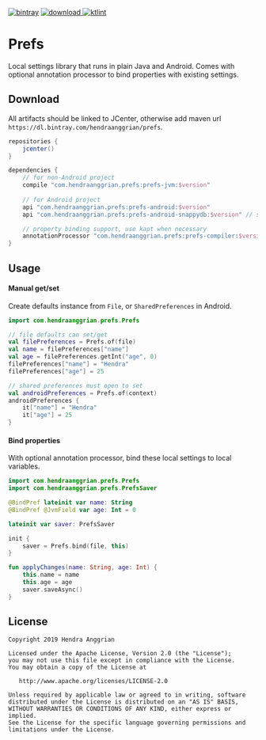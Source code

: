 [![bintray](https://img.shields.io/badge/bintray-prefs-brightgreen.svg)](https://bintray.com/hendraanggrian/prefs)
[![download](https://api.bintray.com/packages/hendraanggrian/prefs/prefs/images/download.svg) ](https://bintray.com/hendraanggrian/prefs/prefs/_latestVersion)
[![ktlint](https://img.shields.io/badge/code%20style-%E2%9D%A4-FF4081.svg)](https://ktlint.github.io/)

Prefs
=====
Local settings library that runs in plain Java and Android.
Comes with optional annotation processor to bind properties with existing settings.

Download
--------
All artifacts should be linked to JCenter, otherwise add maven url `https://dl.bintray.com/hendraanggrian/prefs`.

```gradle
repositories {
    jcenter()
}

dependencies {
    // for non-Android project
    compile "com.hendraanggrian.prefs:prefs-jvm:$version"
    
    // for Android project
    api "com.hendraanggrian.prefs:prefs-android:$version"
    api "com.hendraanggrian.prefs:prefs-android-snappydb:$version" // snappydb extension

    // property binding support, use kapt when necessary
    annotationProcessor "com.hendraanggrian.prefs:prefs-compiler:$version"   
}
```

Usage
-----

#### Manual get/set
Create defaults instance from `File`, or `SharedPreferences` in Android.

```kotlin
import com.hendraanggrian.prefs.Prefs

// file defaults can set/get
val filePreferences = Prefs.of(file)
val name = filePreferences["name"]
val age = filePreferences.getInt("age", 0)
filePreferences["name"] = "Hendra"
filePreferences["age"] = 25

// shared preferences must open to set
val androidPreferences = Prefs.of(context)
androidPreferences {
    it["name"] = "Hendra"
    it["age"] = 25
}
```

#### Bind properties
With optional annotation processor, bind these local settings to local variables.

```kotlin
import com.hendraanggrian.prefs.Prefs
import com.hendraanggrian.prefs.PrefsSaver

@BindPref lateinit var name: String
@BindPref @JvmField var age: Int = 0

lateinit var saver: PrefsSaver

init {
    saver = Prefs.bind(file, this)
}

fun applyChanges(name: String, age: Int) {
    this.name = name
    this.age = age
    saver.saveAsync()
}
```

License
-------
    Copyright 2019 Hendra Anggrian

    Licensed under the Apache License, Version 2.0 (the "License");
    you may not use this file except in compliance with the License.
    You may obtain a copy of the License at

       http://www.apache.org/licenses/LICENSE-2.0

    Unless required by applicable law or agreed to in writing, software
    distributed under the License is distributed on an "AS IS" BASIS,
    WITHOUT WARRANTIES OR CONDITIONS OF ANY KIND, either express or implied.
    See the License for the specific language governing permissions and
    limitations under the License.
